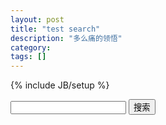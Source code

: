```yaml
---
layout: post
title: "test search"
description: "多么痛的领悟"
category: 
tags: []
---
```

{% include JB/setup %}


<!--Google站内搜索开始-->
<form method=get action="http://www.google.com/search" target="_blank">
<input type=text name=q>
<input type=submit name=btnG value="搜索">
<input type=hidden name=ie value=utf-8>
<input type=hidden name=oe value=utf-8>
<input type=hidden name=hl value=zh-CN>
<input type=hidden name=domains value="perthcharles.github.com">
<input type=hidden name=sitesearch value="perthcharles.github.com">
</form>
<!--Google站内搜索结束-->
